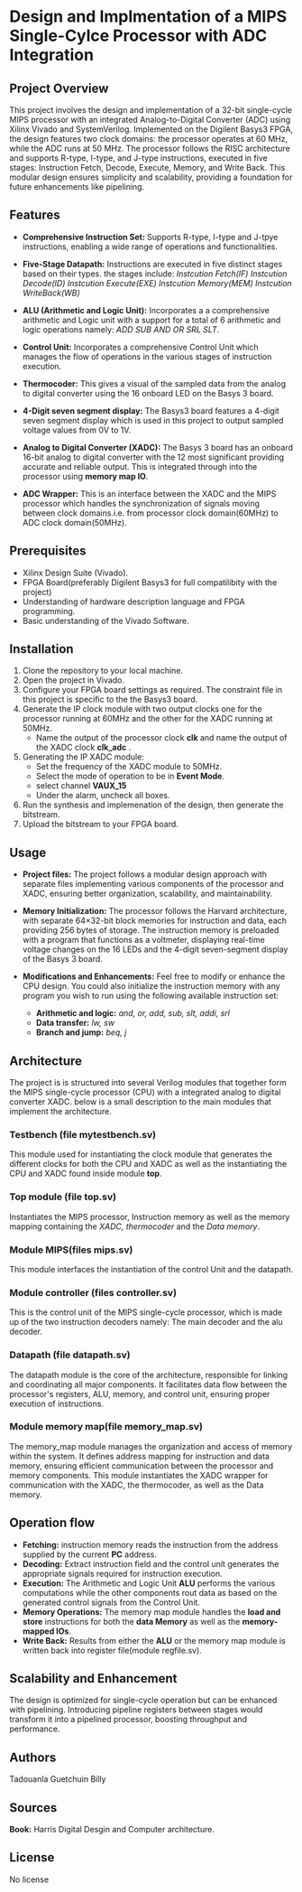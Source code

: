 # Design and Implmentation of a MIPS Single-Cylce Processor with ADC Integration
## Project Overview
This project involves the design and implementation of a 32-bit single-cycle MIPS processor 
with an integrated Analog-to-Digital Converter (ADC) using Xilinx Vivado and SystemVerilog.
Implemented on the Digilent Basys3 FPGA, the design features two clock domains: the processor
operates at 60 MHz, while the ADC runs at 50 MHz. The processor follows the RISC architecture
and supports R-type, I-type, and J-type instructions, executed in five stages: Instruction
Fetch, Decode, Execute, Memory, and Write Back. This modular design ensures simplicity
and scalability, providing a foundation for future enhancements like pipelining.

## Features
- **Comprehensive Instruction Set:** Supports R-type, I-type and J-tpye instructions, enabling a 
wide range of operations and functionalities.

- **Five-Stage Datapath:** Instructions are executed in five distinct stages based on their types.
the stages include: *Instcution Fetch(IF)* *Instcution Decode(ID)* *Instcution Execute(EXE)*
*Instcution Memory(MEM)* *Instcution WriteBack(WB)*

- **ALU (Arithmetic and Logic Unit):** Incorporates a a comprehensive arithmetic and Logic unit
with a support for a total of 6 arithmetic and logic operations namely: *ADD* *SUB* *AND* *OR*
*SRL* *SLT*.

- **Control Unit:** Incorporates a comprehensive Control Unit which manages the flow of operations
in the various stages of instruction execution.

- **Thermocoder:** This gives a visual of the sampled data from the analog to digital converter
using the 16 onboard LED on the Basys 3 board.

- **4-Digit seven segment display:** The Basys3 board features a 4-digit seven segment display 
which is used in this project to output sampled voltage values from 0V to 1V.

- **Analog to Digital Converter (XADC):** The Basys 3 board has an onboard 16-bit analog to 
digital converter with the 12 most significant providing accurate and reliable output. This is 
integrated through into the processor using **memory map IO**.

- **ADC Wrapper:** This is an interface between the XADC and the MIPS processor which handles 
the synchronization of signals moving between clock domains.i.e. from processor clock
domain(60MHz) to ADC clock domain(50MHz).

## Prerequisites
- Xilinx Design Suite (Vivado).
- FPGA Board(preferably Digilent Basys3 for full compatilibity with the project)
- Understanding of hardware description language and FPGA programming. 
- Basic understanding of the Vivado Software.

## Installation

1. Clone the repository to your local machine.
2. Open the project in Vivado.
3. Configure your FPGA board settings as required. The constraint file in this project is 
specific to the the Basys3 board.
4. Generate the IP clock module with two output clocks one for the processor running at 60MHz
and the other for the XADC running at 50MHz. 
    - Name the output of the processor clock **clk** and name the output of the XADC clock 
    **clk_adc** .
5. Generating the IP XADC module:
    - Set the frequency of the XADC module to 50MHz.
    - Select the mode of operation to be in **Event Mode**.
    - select channel **VAUX_15** 
    - Under the alarm, uncheck all boxes.
6. Run the synthesis and implemenation of the design, then generate the bitstream. 
7. Upload the bitstream to your FPGA board.

## Usage
- **Project files:** The project follows a modular design approach with separate files 
implementing various components of the processor and XADC, ensuring better organization,
scalability, and maintainability.

- **Memory Initialization:** The processor follows the Harvard architecture, with separate 
64×32-bit block memories for instruction and data, each providing 256 bytes of storage.
The instruction memory is preloaded with a program that functions as a voltmeter, displaying
real-time voltage changes on the 16 LEDs and the 4-digit seven-segment display of the 
Basys 3 board.

- **Modifications and Enhancements:** Feel free to modify or enhance the CPU design. You could 
also initialize the instruction memory with any program you wish to run using the following 
available instruction set:
    - **Arithmetic and logic:** *and, or, add, sub, slt, addi, srl* 
    - **Data transfer:**  *lw, sw* 
    - **Branch and jump:**  *beq, j* 

## Architecture
The project is is structured into several Verilog modules that together form the MIPS single-cycle
processor (CPU) with a integrated analog to digital converter XADC. below is a small description 
to the main modules that implement the architecture.

### Testbench (file mytestbench.sv)
This module used for instantiating the clock module that generates the different clocks for both
the CPU and XADC as well as the instantiating the CPU and XADC found inside module **top**.

### Top module (file top.sv)
Instantiates the MIPS processor, Instruction memory as well as the memory mapping containing 
the *XADC, thermocoder* and the *Data memory*.
 
### Module MIPS(files mips.sv)
This module interfaces the instantiation of the control Unit and the datapath.

### Module controller (files controller.sv)
This is the control unit of the MIPS single-cycle processor, which is made up of the two 
instruction decoders namely: The main decoder and the alu decoder.

### Datapath (file datapath.sv) 
The datapath module is the core of the architecture, responsible for linking and coordinating 
all major components. It facilitates data flow between the processor's registers, ALU, memory,
and control unit, ensuring proper execution of instructions.

### Module memory map(file memory_map.sv)
The memory_map module manages the organization and access of memory within the system. It defines
address mapping for instruction and data memory, ensuring efficient communication between 
the processor and memory components. This module instantiates the XADC wrapper for communication
with the XADC, the thermocoder, as well as the Data memory.

## Operation flow
- **Fetching:** instruction memory reads the instruction from the address supplied by the current
**PC** address.
- **Decoding:** Extract instruction field and the control unit generates the appropriate signals
required for instruction execution.
- **Execution:** The Arithmetic and Logic Unit **ALU** performs the various computations while 
the other components rout data as based on the generated control signals from the Control Unit.
- **Memory Operations:** The memory map module handles the **load and store**  instructions 
for both the **data Memory**  as well as the **memory-mapped IOs**.
- **Write Back:** Results from either the **ALU** or the memory map module is written back into 
register file(module regfile.sv).

## Scalability and Enhancement
The design is optimized for single-cycle operation but can be enhanced with pipelining. 
Introducing pipeline registers between stages would transform it into a pipelined processor,
boosting throughput and performance.

## Authors
Tadouanla Guetchuin Billy

## Sources 
**Book:** Harris Digital Desgin and Computer architecture.

## License
No license
